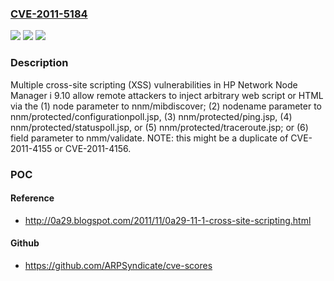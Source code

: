 ### [CVE-2011-5184](https://cve.mitre.org/cgi-bin/cvename.cgi?name=CVE-2011-5184)
![](https://img.shields.io/static/v1?label=Product&message=n%2Fa&color=blue)
![](https://img.shields.io/static/v1?label=Version&message=n%2Fa&color=blue)
![](https://img.shields.io/static/v1?label=Vulnerability&message=n%2Fa&color=brighgreen)

### Description

Multiple cross-site scripting (XSS) vulnerabilities in HP Network Node Manager i 9.10 allow remote attackers to inject arbitrary web script or HTML via the (1) node parameter to nnm/mibdiscover; (2) nodename parameter to nnm/protected/configurationpoll.jsp, (3) nnm/protected/ping.jsp, (4) nnm/protected/statuspoll.jsp, or (5) nnm/protected/traceroute.jsp; or (6) field parameter to nmm/validate. NOTE: this might be a duplicate of CVE-2011-4155 or CVE-2011-4156.

### POC

#### Reference
- http://0a29.blogspot.com/2011/11/0a29-11-1-cross-site-scripting.html

#### Github
- https://github.com/ARPSyndicate/cve-scores


